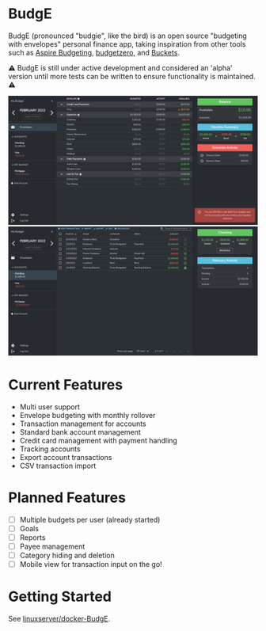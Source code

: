 # BudgE
BudgE (pronounced "budgie", like the bird) is an open source "budgeting with envelopes" personal finance app, taking inspiration from other tools such as [Aspire Budgeting](https://www.aspirebudget.com/), [budgetzero](https://budgetzero.io/), and [Buckets](https://www.budgetwithbuckets.com/).

:warning: BudgE is still under active development and considered an 'alpha' version until more tests can be written to ensure functionality is maintained. :warning:

![Budget](images/budget.png)
![Account](images/account.png)

# Current Features
- Multi user support
- Envelope budgeting with monthly rollover
- Transaction management for accounts
- Standard bank account management
- Credit card management with payment handling
- Tracking accounts
- Export account transactions
- CSV transaction import

# Planned Features
- [ ] Multiple budgets per user (already started)
- [ ] Goals
- [ ] Reports
- [ ] Payee management
- [ ] Category hiding and deletion
- [ ] Mobile view for transaction input on the go!

# Getting Started
See [linuxserver/docker-BudgE](https://github.com/linuxserver/docker-BudgE).

